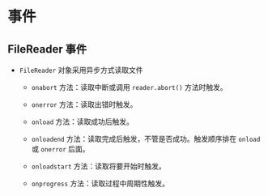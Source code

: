 # 事件

## FileReader 事件

*   `FileReader` 对象采用异步方式读取文件

    *   `onabort` 方法：读取中断或调用 `reader.abort()` 方法时触发。

    *   `onerror` 方法：读取出错时触发。

    *   `onload` 方法：读取成功后触发。

    *   `onloadend` 方法：读取完成后触发，不管是否成功。触发顺序排在 `onload` 或 `onerror` 后面。

    *   `onloadstart` 方法：读取将要开始时触发。

    *   `onprogress` 方法：读取过程中周期性触发。
